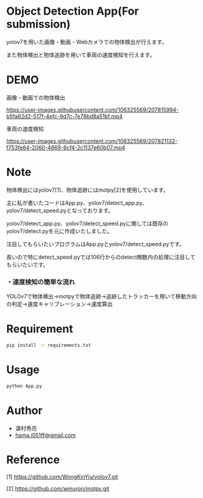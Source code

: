 # Object Detection App(For submission)
 
yolov7を用いた画像・動画・Webカメラでの物体検出が行えます。

また物体検出と物体追跡を用いて車両の速度検知を行えます。
 
# DEMO
 
 画像・動画での物体検出
 
https://user-images.githubusercontent.com/106325569/207815994-b5fa62d2-517f-4efc-9d7c-7e78bd8a51bf.mp4
 
 車両の速度検知
 
https://user-images.githubusercontent.com/106325569/207821132-f753fe84-2060-4869-8cf4-2c1137e60b07.mp4

# Note
 
 物体検出にはyolov7[1]、物体追跡にはmotpy[2]を使用しています。
 
 主に私が書いたコードはApp.py、yolov7/detect_app.py、yolov7/detect_speed.pyとなっております。
 
 yolov7/detect_app.py、yolov7/detect_speed.pyに関しては既存のyolov7/detect.pyを元に作成いたしました。
 
注目してもらいたいプログラムはApp.pyとyolov7/detect_speed.pyです。

長いので特にdetect_speed.pyでは106行からのdetect関数内の処理に注目してもらいたいです。


### ・速度検知の簡単な流れ

YOLOv7で物体検出→motpyで物体追跡→追跡したトラッカーを用いて移動方向の判定→速度キャリブレーション→速度算出
 
# Requirement
  ```bash
 pip install -r requirements.txt
```
# Usage
 ```bash
 python App.py
``` 
 
# Author
 
* 濵村秀亮
* hama.i051ff@gmail.com

# Reference

[1] https://github.com/WongKinYiu/yolov7.git

[2] https://github.com/wmuron/motpy.git
